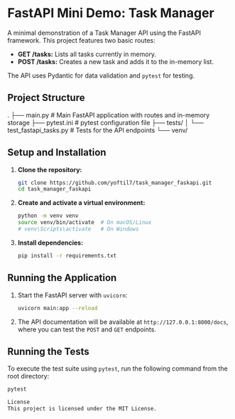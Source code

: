 # FastAPI Mini Demo: Task Manager

A minimal demonstration of a Task Manager API using the FastAPI framework. This project features two basic routes:

- **GET /tasks:** Lists all tasks currently in memory.
- **POST /tasks:** Creates a new task and adds it to the in-memory list.

The API uses Pydantic for data validation and `pytest` for testing.

## Project Structure

.
├── main.py # Main FastAPI application with routes and in-memory storage
├── pytest.ini # pytest configuration file
├── tests/
│ └── test_fastapi_tasks.py # Tests for the API endpoints
└── venv/

## Setup and Installation

1.  **Clone the repository:**

    ```bash
    git clone https://github.com/yoftil7/task_manager_faskapi.git
    cd task_manager_faskapi
    ```

2.  **Create and activate a virtual environment:**

    ```bash
    python -m venv venv
    source venv/bin/activate  # On macOS/Linux
    # venv\Scripts\activate   # On Windows
    ```

3.  **Install dependencies:**
    ```bash
    pip install -r requirements.txt
    ```

## Running the Application

1.  Start the FastAPI server with `uvicorn`:
    ```bash
    uvicorn main:app --reload
    ```
2.  The API documentation will be available at `http://127.0.0.1:8000/docs`, where you can test the `POST` and `GET` endpoints.

## Running the Tests

To execute the test suite using `pytest`, run the following command from the root directory:

```bash
pytest

License
This project is licensed under the MIT License.
```
